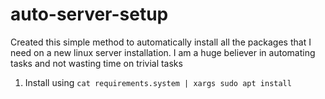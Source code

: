 # auto-server-setup

Created this simple method to automatically install all the packages that I need on a new linux server installation. I am a huge believer in automating tasks and not wasting time on trivial tasks 

1. Install using
  `cat requirements.system | xargs sudo apt install`

